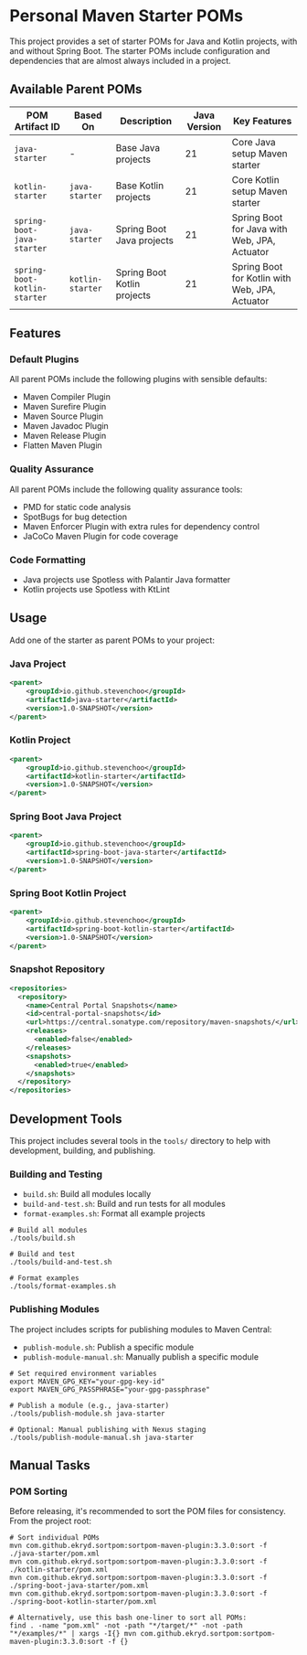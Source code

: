 # Personal Maven Starter POMs

This project provides a set of starter POMs for Java and Kotlin projects, with and without Spring Boot.
The starter POMs include configuration and dependencies that are almost always included in a project.

## Available Parent POMs

| POM Artifact ID              | Based On         | Description                 | Java Version | Key Features                                   |
|------------------------------|------------------|-----------------------------|--------------|------------------------------------------------|
| `java-starter`               | -                | Base Java projects          | 21           | Core Java setup Maven starter                  |
| `kotlin-starter`             | `java-starter`   | Base Kotlin projects        | 21           | Core Kotlin setup Maven starter                |
| `spring-boot-java-starter`   | `java-starter`   | Spring Boot Java projects   | 21           | Spring Boot for Java with Web, JPA, Actuator   |
| `spring-boot-kotlin-starter` | `kotlin-starter` | Spring Boot Kotlin projects | 21           | Spring Boot for Kotlin with Web, JPA, Actuator |

## Features

### Default Plugins

All parent POMs include the following plugins with sensible defaults:

- Maven Compiler Plugin
- Maven Surefire Plugin
- Maven Source Plugin
- Maven Javadoc Plugin
- Maven Release Plugin
- Flatten Maven Plugin

### Quality Assurance

All parent POMs include the following quality assurance tools:

- PMD for static code analysis
- SpotBugs for bug detection
- Maven Enforcer Plugin with extra rules for dependency control
- JaCoCo Maven Plugin for code coverage

### Code Formatting

- Java projects use Spotless with Palantir Java formatter
- Kotlin projects use Spotless with KtLint

## Usage

Add one of the starter as parent POMs to your project:

### Java Project

```xml
<parent>
    <groupId>io.github.stevenchoo</groupId>
    <artifactId>java-starter</artifactId>
    <version>1.0-SNAPSHOT</version>
</parent>
```

### Kotlin Project

```xml
<parent>
    <groupId>io.github.stevenchoo</groupId>
    <artifactId>kotlin-starter</artifactId>
    <version>1.0-SNAPSHOT</version>
</parent>
```

### Spring Boot Java Project

```xml
<parent>
    <groupId>io.github.stevenchoo</groupId>
    <artifactId>spring-boot-java-starter</artifactId>
    <version>1.0-SNAPSHOT</version>
</parent>
```

### Spring Boot Kotlin Project

```xml
<parent>
    <groupId>io.github.stevenchoo</groupId>
    <artifactId>spring-boot-kotlin-starter</artifactId>
    <version>1.0-SNAPSHOT</version>
</parent>
```

### Snapshot Repository

```xml
<repositories>
  <repository>
    <name>Central Portal Snapshots</name>
    <id>central-portal-snapshots</id>
    <url>https://central.sonatype.com/repository/maven-snapshots/</url>
    <releases>
      <enabled>false</enabled>
    </releases>
    <snapshots>
      <enabled>true</enabled>
    </snapshots>
  </repository>
</repositories>
```

## Development Tools

This project includes several tools in the `tools/` directory to help with development, building, and publishing.

### Building and Testing

- `build.sh`: Build all modules locally
- `build-and-test.sh`: Build and run tests for all modules
- `format-examples.sh`: Format all example projects

```shell
# Build all modules
./tools/build.sh

# Build and test
./tools/build-and-test.sh

# Format examples
./tools/format-examples.sh
```

### Publishing Modules

The project includes scripts for publishing modules to Maven Central:

- `publish-module.sh`: Publish a specific module
- `publish-module-manual.sh`: Manually publish a specific module

```shell
# Set required environment variables
export MAVEN_GPG_KEY="your-gpg-key-id"
export MAVEN_GPG_PASSPHRASE="your-gpg-passphrase"

# Publish a module (e.g., java-starter)
./tools/publish-module.sh java-starter

# Optional: Manual publishing with Nexus staging
./tools/publish-module-manual.sh java-starter
```

## Manual Tasks

### POM Sorting

Before releasing, it's recommended to sort the POM files for consistency. From the project root:

```shell
# Sort individual POMs
mvn com.github.ekryd.sortpom:sortpom-maven-plugin:3.3.0:sort -f ./java-starter/pom.xml
mvn com.github.ekryd.sortpom:sortpom-maven-plugin:3.3.0:sort -f ./kotlin-starter/pom.xml
mvn com.github.ekryd.sortpom:sortpom-maven-plugin:3.3.0:sort -f ./spring-boot-java-starter/pom.xml
mvn com.github.ekryd.sortpom:sortpom-maven-plugin:3.3.0:sort -f ./spring-boot-kotlin-starter/pom.xml

# Alternatively, use this bash one-liner to sort all POMs:
find . -name "pom.xml" -not -path "*/target/*" -not -path "*/examples/*" | xargs -I{} mvn com.github.ekryd.sortpom:sortpom-maven-plugin:3.3.0:sort -f {}
```
